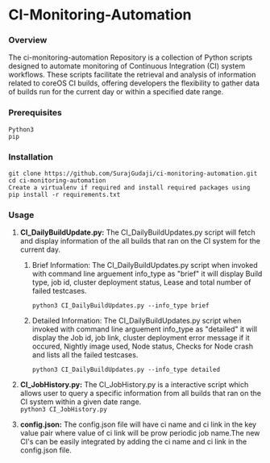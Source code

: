 # CI-Monitoring-Automation



### Overview

The ci-monitoring-automation Repository is a collection of Python scripts designed to automate monitoring of Continuous Integration (CI) system workflows. These scripts facilitate the retrieval and analysis of information related to coreOS CI builds, offering developers the flexibility to gather data of builds run for the current day or within a specified date range.


### Prerequisites

```
Python3
pip
```


### Installation

```
git clone https://github.com/SurajGudaji/ci-monitoring-automation.git
cd ci-monitoring-automation
Create a virtualenv if required and install required packages using pip install -r requirements.txt
```

### Usage

1. **CI_DailyBuildUpdate.py:** The CI_DailyBuildUpdates.py script will fetch and display information of the all builds that ran on the CI system for the current day.  

    1. Brief Information: The CI_DailyBuildUpdates.py script when invoked with command line arguement info_type as "brief" it will display Build type, job id, cluster deployment status, Lease and total number of failed testcases.

        ```python3 CI_DailyBuildUpdates.py --info_type brief```

    2. Detailed Information: The CI_DailyBuildUpdates.py script when invoked with command line arguement info_type as "detailed" it will display the Job id, job link, cluster deployment error message if it occured, Nightly image used, Node status, Checks for Node crash and lists all the failed testcases.  

        ```python3 CI_DailyBuildUpdates.py --info_type detailed```



2. **CI_JobHistory.py:** The CI_JobHistory.py is a interactive script which allows user to query a specific information from all builds that ran on the CI system within a given date range.  
    ```python3 CI_JobHistory.py```


3. **config.json:** The config.json file will have ci name and ci link in the key value pair where value of ci link will be prow periodic job name.The new CI's can be easily integrated by adding the ci name and ci link in the config.json file.
